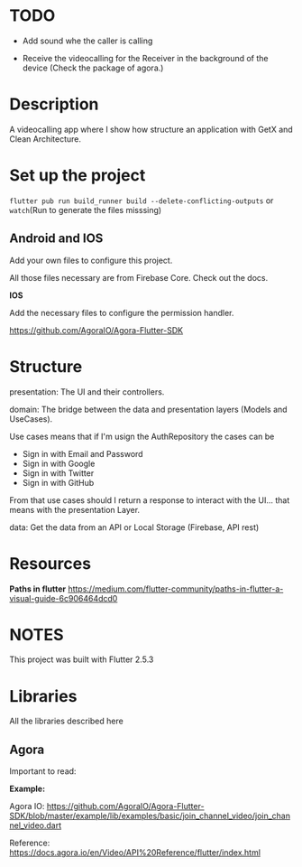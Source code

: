 # TODO

- Add sound whe the caller is calling

- Receive the videocalling for the Receiver in the background of the device (Check the package of agora.)

# Description

A videocalling app where I show how structure an application with GetX and Clean Architecture.

# Set up the project

`flutter pub run build_runner build --delete-conflicting-outputs` or `watch`(Run to generate the files misssing)

## Android and IOS

Add your own files to configure this project.

All those files necessary are from Firebase Core. Check out the docs.

**IOS**

Add the necessary files to configure the permission handler.

https://github.com/AgoraIO/Agora-Flutter-SDK

# Structure

presentation: The UI and their controllers.

domain: The bridge between the data and presentation layers (Models and UseCases).

Use cases means that if I'm usign the AuthRepository the cases can be

- Sign in with Email and Password
- Sign in with Google
- Sign in with Twitter
- Sign in with GitHub

From that use cases should I return a response to interact with the UI... that means with the presentation Layer.

data: Get the data from an API or Local Storage (Firebase, API rest)

# Resources

**Paths in flutter**
https://medium.com/flutter-community/paths-in-flutter-a-visual-guide-6c906464dcd0

# NOTES

This project was built with Flutter 2.5.3

# Libraries

All the libraries described here

## Agora

Important to read:

**Example:**

Agora IO:
https://github.com/AgoraIO/Agora-Flutter-SDK/blob/master/example/lib/examples/basic/join_channel_video/join_channel_video.dart

Reference:
https://docs.agora.io/en/Video/API%20Reference/flutter/index.html
